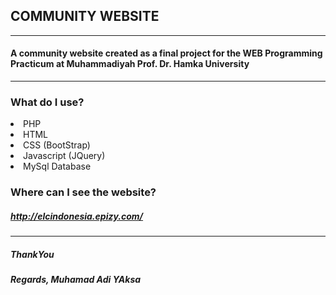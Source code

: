 ## COMMUNITY WEBSITE 
<hr>

#### A community website created as a final project for the WEB Programming Practicum at Muhammadiyah Prof. Dr. Hamka University
<hr>

### What do I use?
<li> PHP
<li> HTML
<li> CSS  (BootStrap)
<li> Javascript (JQuery)
<li> MySql Database

### Where can I see the website?
##### http://elcindonesia.epizy.com/

<hr>

##### ThankYou 
##### Regards, Muhamad Adi YAksa
